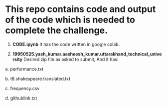 # This repo contains code and output of the code which is needed to complete the challenge.

1. **CODE.ipynb**
 It has the code written in google colab.

2. **19950525.yash_kumar.aasheesh_kumar.uttarakhand_technical_university**
    Desired zip file as asked to submit, And it has:

a.    performance.txt

b.    t8.shakespeare.translated.txt

c.    frequency.csv

d.    githublink.txt
